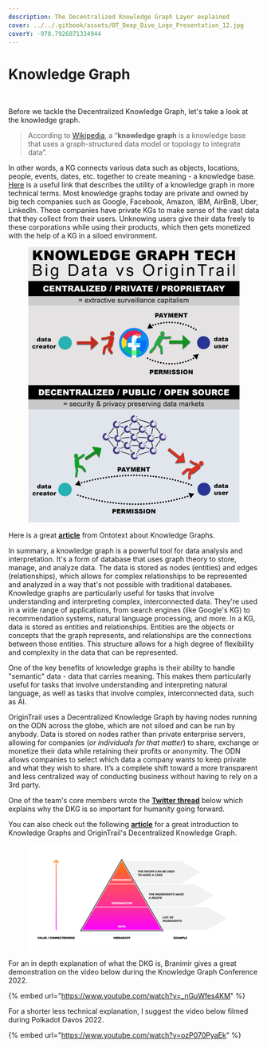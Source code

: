 ```yaml
---
description: The Decentralized Knowledge Graph Layer explained
cover: ../../.gitbook/assets/OT_Deep_Dive_Logo_Presentation_12.jpg
coverY: -978.7926871334944
---
```


# Knowledge Graph

<figure><img src="https://miro.medium.com/max/1100/0*fJCuPbRDcO-Rvsyn.png" alt=""><figcaption></figcaption></figure>

Before we tackle the Decentralized Knowledge Graph, let's take a look at the knowledge graph.&#x20;

> According to [Wikipedia](https://en.wikipedia.org/wiki/Knowledge\_graph), a “**knowledge graph** is a knowledge base that uses a graph-structured data model or topology to integrate data”.&#x20;

In other words, a KG connects various data such as objects, locations, people, events, dates, etc. together to create meaning - a knowledge base. [Here](https://internationalbanker.com/finance/knowledge-graphs-powerful-structures-making-sense-of-data/) is a useful link that describes the utility of a knowledge graph in more technical terms. Most knowledge graphs today are private and owned by big tech companies such as Google, Facebook, Amazon, IBM, AirBnB, Uber, LinkedIn. These companies have private KGs to make sense of the vast data that they collect from their users. Unknowing users give their data freely to these corporations while using their products, which then gets monetized with the help of a KG in a siloed environment.

<figure><img src="../../.gitbook/assets/BigDatavsOT.jpg" alt=""><figcaption></figcaption></figure>

Here is a great [**article**](https://www.ontotext.com/knowledgehub/fundamentals/what-is-a-knowledge-graph/) from Ontotext about Knowledge Graphs.&#x20;

In summary, a knowledge graph is a powerful tool for data analysis and interpretation. It's a form of database that uses graph theory to store, manage, and analyze data. The data is stored as nodes (entities) and edges (relationships), which allows for complex relationships to be represented and analyzed in a way that's not possible with traditional databases. Knowledge graphs are particularly useful for tasks that involve understanding and interpreting complex, interconnected data. They're used in a wide range of applications, from search engines (like Google's KG) to recommendation systems, natural language processing, and more. In a KG, data is stored as entities and relationships. Entities are the objects or concepts that the graph represents, and relationships are the connections between those entities. This structure allows for a high degree of flexibility and complexity in the data that can be represented.

One of the key benefits of knowledge graphs is their ability to handle "semantic" data - data that carries meaning. This makes them particularly useful for tasks that involve understanding and interpreting natural language, as well as tasks that involve complex, interconnected data, such as AI.

OriginTrail uses a Decentralized Knowledge Graph by having nodes running on the ODN across the globe, which are not siloed and can be run by anybody. Data is stored on nodes rather than private enterprise servers, allowing for companies (_or individuals for that matter_) to share, exchange or monetize their data while retaining their profits or anonymity. The ODN allows companies to select which data a company wants to keep private and what they wish to share. It’s a complete shift toward a more transparent and less centralized way of conducting business without having to rely on a 3rd party.

One of the team's core members wrote the [**Twitter thread**](https://twitter.com/CryptoWaving/status/1624497244060758018) below which explains why the DKG is so important for humanity going forward.

You can also check out the following [**article**](https://opendata.substack.com/p/towards-an-open-sustainable-knowledge?utm\_source=twitter\&sd=pf) for a great introduction to Knowledge Graphs and OriginTrail's Decentralized Knowledge Graph.

<figure><img src="../../.gitbook/assets/image (8).png" alt=""><figcaption></figcaption></figure>

For an in depth explanation of what the DKG is, Branimir gives a great demonstration on the video below during the Knowledge Graph Conference 2022.

{% embed url="https://www.youtube.com/watch?v=_nGuWfes4KM" %}

For a shorter less technical explanation, I suggest the video below filmed during Polkadot Davos 2022.

{% embed url="https://www.youtube.com/watch?v=ozP070PyaEk" %}

